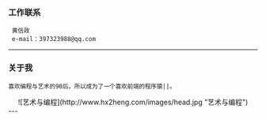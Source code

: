###  工作联系

     黄信政
     e-mail：397323988@qq.com

---
### 关于我

    喜欢编程与艺术的90后，所以成为了一个喜欢前端的程序猿||。

<div align=center>
![艺术与编程](http://www.hx2heng.com/images/head.jpg "艺术与编程")
</div>
---

